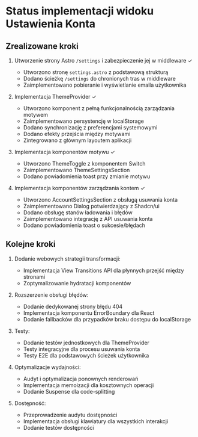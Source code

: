# Status implementacji widoku Ustawienia Konta

## Zrealizowane kroki

1. Utworzenie strony Astro `/settings` i zabezpieczenie jej w middleware ✓
   - Utworzono stronę `settings.astro` z podstawową strukturą
   - Dodano ścieżkę `/settings` do chronionych tras w middleware
   - Zaimplementowano pobieranie i wyświetlanie emaila użytkownika

2. Implementacja ThemeProvider ✓
   - Utworzono komponent z pełną funkcjonalnością zarządzania motywem
   - Zaimplementowano persystencję w localStorage
   - Dodano synchronizację z preferencjami systemowymi
   - Dodano efekty przejścia między motywami
   - Zintegrowano z głównym layoutem aplikacji

3. Implementacja komponentów motywu ✓
   - Utworzono ThemeToggle z komponentem Switch
   - Zaimplementowano ThemeSettingsSection
   - Dodano powiadomienia toast przy zmianie motywu

4. Implementacja komponentów zarządzania kontem ✓
   - Utworzono AccountSettingsSection z obsługą usuwania konta
   - Zaimplementowano Dialog potwierdzający z Shadcn/ui
   - Dodano obsługę stanów ładowania i błędów
   - Zaimplementowano integrację z API usuwania konta
   - Dodano powiadomienia toast o sukcesie/błędach

## Kolejne kroki

1. Dodanie webowych strategii transformacji:
   - Implementacja View Transitions API dla płynnych przejść między stronami
   - Zoptymalizowanie hydratacji komponentów

2. Rozszerzenie obsługi błędów:
   - Dodanie dedykowanej strony błędu 404
   - Implementacja komponentu ErrorBoundary dla React
   - Dodanie fallbacków dla przypadków braku dostępu do localStorage

3. Testy:
   - Dodanie testów jednostkowych dla ThemeProvider
   - Testy integracyjne dla procesu usuwania konta
   - Testy E2E dla podstawowych ścieżek użytkownika

4. Optymalizacje wydajności:
   - Audyt i optymalizacja ponownych renderowań
   - Implementacja memoizacji dla kosztownych operacji
   - Dodanie Suspense dla code-splitting

5. Dostępność:
   - Przeprowadzenie audytu dostępności
   - Implementacja obsługi klawiatury dla wszystkich interakcji
   - Dodanie testów dostępności
